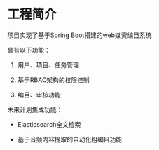 # 工程简介
项目实现了基于Spring Boot搭建的web媒资编目系统

具有以下功能：

1. 用户、项目、任务管理

2. 基于RBAC架构的权限控制

3. 编目、审核功能

未来计划集成功能：

- Elasticsearch全文检索

- 基于音频内容提取的自动化粗编目功能



